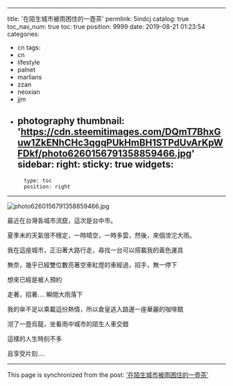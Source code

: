 
---
title: '在陌生城市被雨困住的一壺茶'
permlink: 5indcj
catalog: true
toc_nav_num: true
toc: true
position: 9999
date: 2019-08-21 01:23:54
categories:
- cn
tags:
- cn
- lifestyle
- palnet
- marlians
- zzan
- neoxian
- jjm
- photography
thumbnail: 'https://cdn.steemitimages.com/DQmT7BhxGuw1ZkENhCHc3qgqPUkHmBH1STPdUvArKpWFDkf/photo6260156791358859466.jpg'
sidebar:
    right:
        sticky: true
widgets:
    -
        type: toc
        position: right
---


![photo6260156791358859466.jpg](https://cdn.steemitimages.com/DQmT7BhxGuw1ZkENhCHc3qgqPUkHmBH1STPdUvArKpWFDkf/photo6260156791358859466.jpg)

最近在台灣各城市流竄，這次是台中市。

夏季末的天氣很不穩定，一時晴空，一時多雲，然後，來個滂沱大雨。

我在這座城市，正沿著大路行走，尋找一台可以搭載我的黃色運具

無奈，幾乎已經雙位數亮著空車紅燈的車經過，招手，無一停下

想來已經是被人預約

走著，招著.... 瞬間大雨落下

我的傘不足以乘載這份熱情，所以倉皇逃入路邊一座華麗的咖啡館

沏了一壺烏龍，坐看雨中城市的陌生人車交錯

這樣的人生時刻不多

且享受片刻....

- - -

This page is synchronized from the post: ['在陌生城市被雨困住的一壺茶'](https://steemit.com/@deanliu/5indcj)
